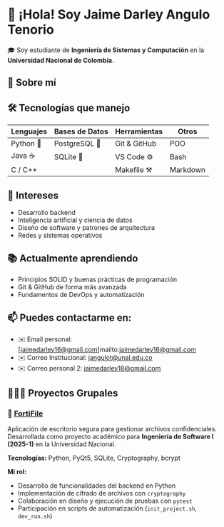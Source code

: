 # 👋 ¡Hola! Soy Jaime Darley Angulo Tenorio

🎓 Soy estudiante de **Ingeniería de Sistemas y Computación** en la **Universidad Nacional de Colombia**.

## 🚀 Sobre mí

## 🛠️ Tecnologías que manejo

| Lenguajes | Bases de Datos | Herramientas | Otros |
| --------- | -------------- | ------------ | ----- |
| Python 🐍 | PostgreSQL 🐘   | Git & GitHub | POO |
| Java ☕   | SQLite 📁       | VS Code ⚙️   | Bash |
| C / C++   |                | Makefile ⚒️  | Markdown |


## 📌 Intereses

- Desarrollo backend
- Inteligencia artificial y ciencia de datos
- Diseño de software y patrones de arquitectura
- Redes y sistemas operativos

## 📚 Actualmente aprendiendo

- Principios SOLID y buenas prácticas de programación
- Git & GitHub de forma más avanzada
- Fundamentos de DevOps y automatización

## 📫 Puedes contactarme en:

- ✉️ Email personal: [jaimedarley16@gmail.com]mailto:jaimedarley16@gmail.com
- ✉️ Correo Institucional: [jangulot@unal.edu.co](mailto:jangulot@unal.edu.co)
- ✉️ Correo personal 2: [jaimedarley18@gmail.com](mailto:jaimedarley18@gmail.com)
  
## 🧑‍🤝‍🧑 Proyectos Grupales

### 🔐 [FortiFile](https://github.com/andrefalar/Software-Engeneering-1)

Aplicación de escritorio segura para gestionar archivos confidenciales.  
Desarrollada como proyecto académico para **Ingeniería de Software I (2025-1)** en la Universidad Nacional.

**Tecnologías:** Python, PyQt5, SQLite, Cryptography, bcrypt

**Mi rol:**
- Desarrollo de funcionalidades del backend en Python
- Implementación de cifrado de archivos con `cryptography`
- Colaboración en diseño y ejecución de pruebas con `pytest`
- Participación en scripts de automatización (`init_project.sh`, `dev_run.sh`)

